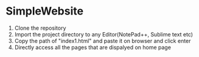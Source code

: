 # SimpleWebsite
1. Clone the repository
2. Import the project directory to any Editor(NotePad++, Sublime text etc)
3. Copy the path of "index1.html" and paste it on browser and click enter
4. Directly access all the pages that are dispalyed on home page

